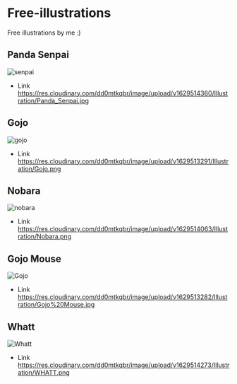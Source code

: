# Free-illustrations
Free illustrations by me :)

## Panda Senpai 

![senpai](https://res.cloudinary.com/dd0mtkqbr/image/upload/v1629514360/Illustration/Panda_Senpai.jpg) 
 - Link
  https://res.cloudinary.com/dd0mtkqbr/image/upload/v1629514360/Illustration/Panda_Senpai.jpg

## Gojo
![gojo](https://res.cloudinary.com/dd0mtkqbr/image/upload/v1629513291/Illustration/Gojo.png)
 - Link
 https://res.cloudinary.com/dd0mtkqbr/image/upload/v1629513291/Illustration/Gojo.png

## Nobara
![nobara](https://res.cloudinary.com/dd0mtkqbr/image/upload/v1629514063/Illustration/Nobara.png)
 - Link
 https://res.cloudinary.com/dd0mtkqbr/image/upload/v1629514063/Illustration/Nobara.png

## Gojo Mouse
![Gojo](https://res.cloudinary.com/dd0mtkqbr/image/upload/v1629513282/Illustration/Gojo%20Mouse.jpg)
 - Link
 https://res.cloudinary.com/dd0mtkqbr/image/upload/v1629513282/Illustration/Gojo%20Mouse.jpg

## Whatt
![Whatt](https://res.cloudinary.com/dd0mtkqbr/image/upload/v1629514273/Illustration/WHATT.png)
  - Link 
 https://res.cloudinary.com/dd0mtkqbr/image/upload/v1629514273/Illustration/WHATT.png
